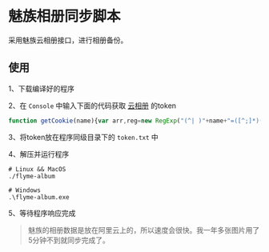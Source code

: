 # 魅族相册同步脚本

采用魅族云相册接口，进行相册备份。

## 使用

1、下载编译好的程序

2、在 `Console` 中输入下面的代码获取 [云相册](https://photos.flyme.cn/photo/albums) 的token

```javascript
function getCookie(name){var arr,reg=new RegExp("(^| )"+name+"=([^;]*)(;|$)");if(arr=document.cookie.match(reg)){return unescape(arr[2])}else{return null}}getCookie("_utoken");
```

3、将token放在程序同级目录下的 `token.txt` 中

4、解压并运行程序

```shell
# Linux && MacOS
./flyme-album

# Windows
.\flyme-album.exe
```

5、等待程序响应完成

> 魅族的相册数据是放在阿里云上的，所以速度会很快。我一年多张图片用了5分钟不到就同步完成了。

